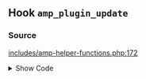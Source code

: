 ## Hook `amp_plugin_update`

### Source

[includes/amp-helper-functions.php:172](https://github.com/ampproject/amp-wp/blob/develop/includes/amp-helper-functions.php#L172)

<details>
<summary>Show Code</summary>
```php
do_action( 'amp_plugin_update', $old_version );```
</details>
